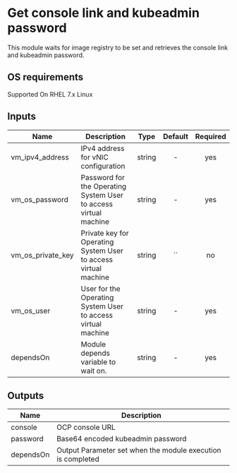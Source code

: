 <!---
Copyright IBM Corp. 2019, 2019
--->

# Get console link and kubeadmin password 
This module waits for image registry to be set and retrieves the console link and kubeadmin password.

## OS requirements

Supported On RHEL 7.x Linux

## Inputs

| Name | Description | Type | Default | Required |
|------|-------------|:----:|:-----:|:-----:|
| vm_ipv4_address | IPv4 address for vNIC configuration | string | - | yes |
| vm_os_password | Password for the Operating System User to access virtual machine | string | - | yes |
| vm_os_private_key | Private key for Operating System User to access virtual machine | string | `` | no |
| vm_os_user | User for the Operating System User to access virtual machine | string | - | yes |
| dependsOn | Module depends variable to wait on. | string | - | yes |

## Outputs

| Name | Description |
|------|-------------|
| console | OCP console URL |
| password | Base64 encoded kubeadmin password |
| dependsOn | Output Parameter set when the module execution is completed |